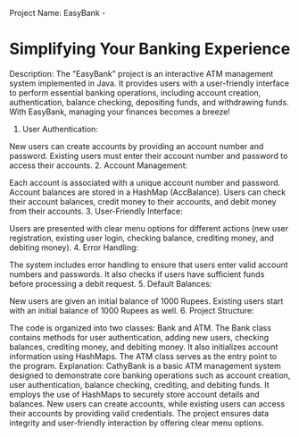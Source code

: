 Project Name: EasyBank - <h1>Simplifying Your Banking Experience</h1>

Description:
The "EasyBank" project is an interactive ATM management system implemented in Java. It provides users with a user-friendly interface to perform essential banking operations, including account creation, authentication, balance checking, depositing funds, and withdrawing funds. With EasyBank, managing your finances becomes a breeze!

1. User Authentication:

New users can create accounts by providing an account number and password.
Existing users must enter their account number and password to access their accounts.
2. Account Management:

Each account is associated with a unique account number and password.
Account balances are stored in a HashMap (AccBalance).
Users can check their account balances, credit money to their accounts, and debit money from their accounts.
3. User-Friendly Interface:

Users are presented with clear menu options for different actions (new user registration, existing user login, checking balance, crediting money, and debiting money).
4. Error Handling:

The system includes error handling to ensure that users enter valid account numbers and passwords.
It also checks if users have sufficient funds before processing a debit request.
5. Default Balances:

New users are given an initial balance of 1000 Rupees.
Existing users start with an initial balance of 1000 Rupees as well.
6. Project Structure:

The code is organized into two classes: Bank and ATM.
The Bank class contains methods for user authentication, adding new users, checking balances, crediting money, and debiting money. It also initializes account information using HashMaps.
The ATM class serves as the entry point to the program.
Explanation:
CathyBank is a basic ATM management system designed to demonstrate core banking operations such as account creation, user authentication, balance checking, crediting, and debiting funds. It employs the use of HashMaps to securely store account details and balances. New users can create accounts, while existing users can access their accounts by providing valid credentials. The project ensures data integrity and user-friendly interaction by offering clear menu options.
